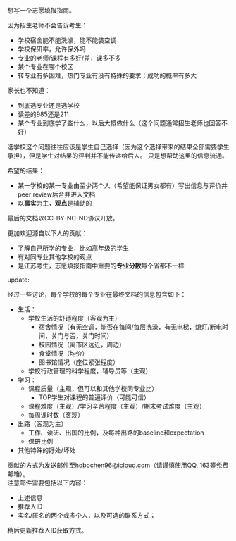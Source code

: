 想写一个志愿填报指南。

因为招生老师不会告诉考生：
-	学校宿舍能不能洗澡，能不能装空调
-	学校保研率，允许保外吗
-	专业的老师/课程有多好/差，课多不多
-	某个专业在哪个校区
-	转专业有多困难，热门专业有没有特殊的要求；成功的概率有多大

家长也不知道：
-	到底选专业还是选学校
-	读差的985还是211
-	某个专业到底学了些什么，以后大概做什么（这个问题通常招生老师也回答不好）

选学校这个问题往往应该是学生自己选择（因为这个选择带来的结果全部需要学生承担），但是学生对结果的评判并不能传递给后人。
只是想帮助这里的信息流通。

希望的结果：
-	某一学校的某一专业由至少两个人（希望能保证男女都有）写出信息与评价并peer review后合并进入文档
-	以**事实**为主，**观点**是辅助的

最后的文档以CC-BY-NC-ND协议开放。

更加欢迎源自以下人的贡献：
- 了解自己所学的专业，比如高年级的学生
- 有对同专业其他学校的观点
- 是江苏考生，志愿填报指南中重要的**专业分数**每个省都不一样

update:

经过一些讨论，每个学校的每个专业在最终文档的信息包含如下：

- 生活：  
    - 学校生活的舒适程度（客观为主）
        - 宿舍情况（有无空调，能否在每间/每层洗澡，有无电梯，熄灯/断电时间，关门与否，关门时间）
        - 校园情况（离市区远近，周边）
        - 食堂情况（均价）
        - 图书馆情况（座位紧张程度）
    - 学校行政管理的科学程度，辅导员等（主观）
- 学习：  
    - 课程质量（主观，但可以和其他学校同专业比）
        - TOP学生对课程的普遍评价（可能可信）
    - 课程难度（主观）/学习辛苦程度（主观）/期末考试难度（主观）
    - 每周课时数（客观）
-   出路（客观为主）  
    - 工作、读研、出国的比例，及每种出路的baseline和expectation
    - 保研比例
- 其他特殊的好处/坏处

贡献的方式为发送邮件至hobochen96@icloud.com（请谨慎使用QQ, 163等免费邮箱）。  
注意邮件需要包括以下内容：  
- 上述信息
- 推荐人ID
- 实名/匿名的两个或多个人，以及可选的联系方式；

稍后更新推荐人ID获取方式。  
